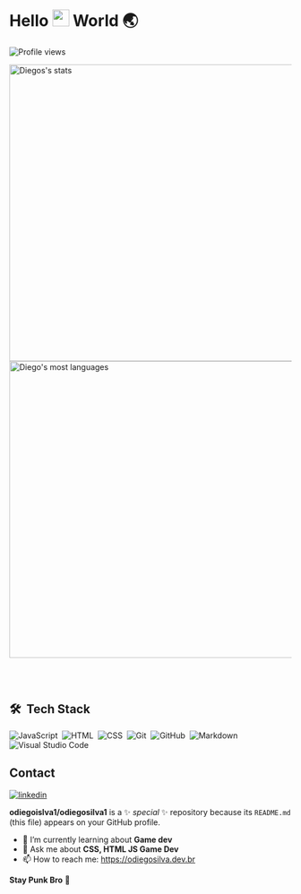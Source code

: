 
<h1 align="left">Hello <img src="https://raw.githubusercontent.com/kaueMarques/kaueMarques/master/hi.gif" height="30px"> World 🌏 </h1>
<p align="left"> <img src="https://komarev.com/ghpvc/?username=odiegosilva&color=yellow" alt="Profile views" /> </p>

<p align="left">
<img width="530em" src="https://github-readme-stats.vercel.app/api?username=odiegosilva&show_icons=true&theme=vision-friendly-dark" alt="Diegos's stats"/>
<img width="530em" src="https://github-readme-stats.vercel.app/api/top-langs/?username=odiegosilva&layout=compact&theme=vision-friendly-dark" alt="Diego's most languages"/>
</p>

<br><br>

## 🛠 &nbsp;Tech Stack
![JavaScript](https://img.shields.io/badge/-JavaScript-05122A?style=flat&logo=javascript)&nbsp;
![HTML](https://img.shields.io/badge/-HTML-05122A?style=flat&logo=HTML5)&nbsp;
![CSS](https://img.shields.io/badge/-CSS-05122A?style=flat&logo=CSS3&logoColor=1572B6)&nbsp;
![Git](https://img.shields.io/badge/-Git-05122A?style=flat&logo=git)&nbsp;
![GitHub](https://img.shields.io/badge/-GitHub-05122A?style=flat&logo=github)&nbsp;
![Markdown](https://img.shields.io/badge/-Markdown-05122A?style=flat&logo=markdown)&nbsp;
![Visual Studio Code](https://img.shields.io/badge/-Visual%20Studio%20Code-05122A?style=flat&logo=visual-studio-code&logoColor=007ACC)&nbsp;
  
 ## Contact

</a>
<a href="https://linkedin.com/in/odiegosilva" target="_blank">
  <img align="center" src="https://img.shields.io/badge/-odiegosilva-05122A?style=flat&logo=linkedin" alt="linkedin"/>
</a>
 
**odiegoislva1/odiegosilva1** is a ✨ _special_ ✨ repository because its `README.md` (this file) appears on your GitHub profile.

- 🌱 I’m currently learning about **Game dev** 
- 💬 Ask me about **CSS, HTML JS Game Dev**
- 📫 How to reach me: https://odiegosilva.dev.br

**Stay Punk Bro** 🤘


  




